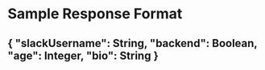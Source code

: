 # Sample Response Format

## { "slackUsername": String, "backend": Boolean, "age": Integer, "bio": String }
